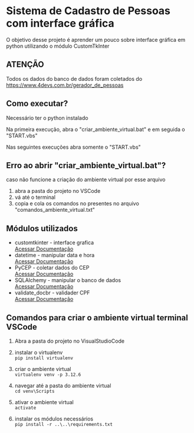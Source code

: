# Sistema de Cadastro de Pessoas com interface gráfica
O objetivo desse projeto é aprender um pouco sobre interface gráfica em python utilizando o módulo CustomTkInter

## ATENÇÃO

Todos os dados do banco de dados foram coletados do https://www.4devs.com.br/gerador_de_pessoas

## Como executar?

Necessário ter o python instalado

Na primeira execução, abra o "criar_ambiente_virtual.bat" e em seguida o "START.vbs"

Nas seguintes execuções abra somente o "START.vbs"

## Erro ao abrir "criar_ambiente_virtual.bat"?

caso não funcione a criação do ambiente virtual por esse arquivo

1. abra a pasta do projeto no VSCode
2. vá até o terminal
3. copia e cola os comandos no presentes no arquivo "comandos_ambiente_virtual.txt"

## Módulos utilizados

- customtkinter - interface grafica\
[Acessar Documentação](https://customtkinter.tomschimansky.com/documentation/)
- datetime - manipular data e hora\
[Acessar Documentação](https://docs.python.org/pt-br/3/library/datetime.html)
- PyCEP - coletar dados do CEP\
[Acessar Documentação](https://pypi.org/project/pycep/)
- SQLAlchemy - manipular o banco de dados\
[Acessar Documentação](https://docs.sqlalchemy.org/en/20/)
- validate_docbr - validader CPF\
[Acessar Documentação](https://pypi.org/project/validate-docbr/)

## Comandos para criar o ambiente virtual terminal VSCode

1. Abra a pasta do projeto no VisualStudioCode

2. instalar o virtualenv\
`pip install virtualenv`

3. criar o ambiente virtual\
`virtualenv venv -p 3.12.6`

4. navegar até a pasta do ambiente virtual\
`cd venv\Scripts`

5. ativar o ambiente virtual\
`activate`

6. instalar os módulos necessários\
`pip install -r ..\..\requirements.txt`